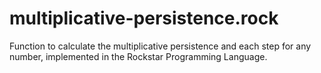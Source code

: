 # multiplicative-persistence.rock
Function to calculate the multiplicative persistence and each step for any number, implemented in the Rockstar Programming Language.
